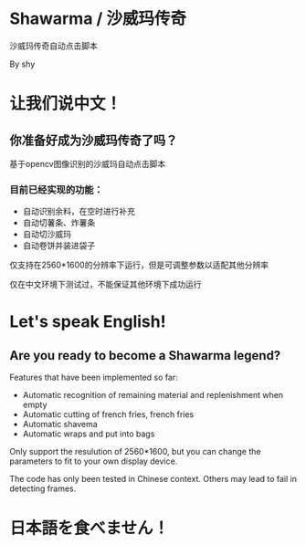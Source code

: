 # Shawarma / 沙威玛传奇
沙威玛传奇自动点击脚本

By shy


# 让我们说中文！
## 你准备好成为沙威玛传奇了吗？
基于opencv图像识别的沙威玛自动点击脚本
### 目前已经实现的功能：
- 自动识别余料，在空时进行补充
- 自动切薯条、炸薯条
- 自动切沙威玛
- 自动卷饼并装进袋子

仅支持在2560*1600的分辨率下运行，但是可调整参数以适配其他分辨率

仅在中文环境下测试过，不能保证其他环境下成功运行

# Let's speak English!
## Are you ready to become a Shawarma legend?
Features that have been implemented so far:
- Automatic recognition of remaining material and replenishment when empty
- Automatic cutting of french fries, french fries
- Automatic shavema
- Automatic wraps and put into bags

Only support the resulution of 2560*1600, but you can change the parameters to fit to your own display device.

The code has only been tested in Chinese context. Others may lead to fail in detecting frames.

# 日本語を食べません！

